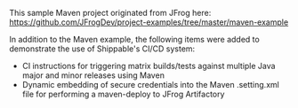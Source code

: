 This sample Maven project originated from JFrog here:
https://github.com/JFrogDev/project-examples/tree/master/maven-example

In addition to the Maven example, the following items were added to
demonstrate the use of Shippable's CI/CD system:
* CI instructions for triggering matrix builds/tests against multiple Java major
and minor releases using Maven
* Dynamic embedding of secure credentials into the Maven .setting.xml file
for performing a maven-deploy to JFrog Artifactory
